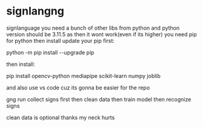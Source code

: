 # signlangng
signlanguage
you need a bunch of other libs from python and python version should be 3.11.5 as then it wont work(even if its higher)
you need pip for python 
then install 
update your pip first:


python -m pip install --upgrade pip


then install:


pip install opencv-python mediapipe scikit-learn numpy joblib

and also use vs code cuz its gonna be easier for the repo

gng run collect signs first
then clean data
then train model
then recognize signs

clean data is optional
thanks my neck hurts
